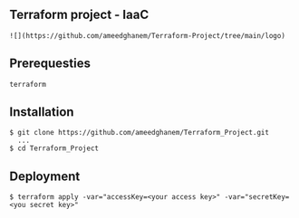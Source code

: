 ## Terraform project - IaaC
    ![](https://github.com/ameedghanem/Terraform-Project/tree/main/logo)
## Prerequesties
    terraform

## Installation
    $ git clone https://github.com/ameedghanem/Terraform_Project.git
      ...
    $ cd Terraform_Project

## Deployment
    $ terraform apply -var="accessKey=<your access key>" -var="secretKey=<you secret key>"
